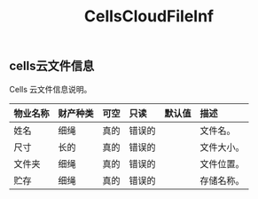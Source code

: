 ﻿---
title: CellsCloudFileInf
second_title: Aspose.Cells Cloud Documen
type: docs
url: /zh/specification/model/cellscloudfileinfo/
description: Aspose.Cells 云模型规范：CellsCloudFileInfo。轻松处理 Excel 和其他电子表格文档，具有打开、生成、编辑、拆分、合并、比较和转换等功能
weight: 50
---
## **cells云文件信息**

Cells 云文件信息说明。

|物业名称|财产种类|可空|只读|默认值|描述|
|:- |:- |:- |:- |:- |:- |
|姓名|细绳|真的|错误的||文件名。|
|尺寸|长的|真的|错误的||文件大小。|
|文件夹|细绳|真的|错误的||文件位置。|
|贮存|细绳|真的|错误的||存储名称。|

